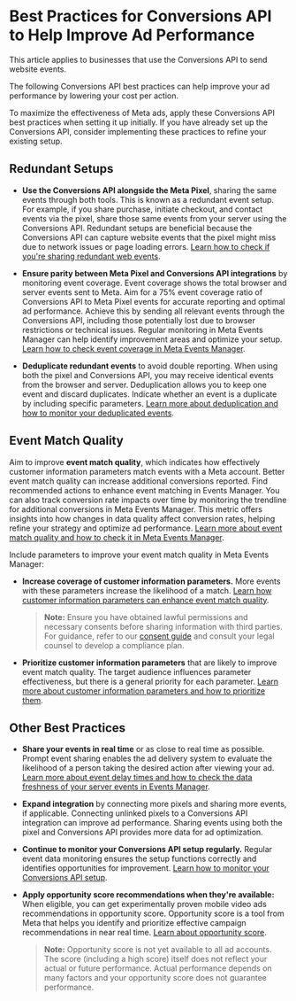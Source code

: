# Best Practices for Conversions API to Help Improve Ad Performance

This article applies to businesses that use the Conversions API to send website
events.

The following Conversions API best practices can help improve your ad
performance by lowering your cost per action.

To maximize the effectiveness of Meta ads, apply these Conversions API best
practices when setting it up initially. If you have already set up the
Conversions API, consider implementing these practices to refine your existing
setup.

## Redundant Setups

- **Use the Conversions API alongside the Meta Pixel**, sharing the same events
  through both tools. This is known as a redundant event setup. For example, if
  you share purchase, initiate checkout, and contact events via the pixel, share
  those same events from your server using the Conversions API. Redundant setups
  are beneficial because the Conversions API can capture website events that the
  pixel might miss due to network issues or page loading errors.
  [Learn how to check if you're sharing redundant web events](https://www.facebook.com/business/help/823677331451951).

- **Ensure parity between Meta Pixel and Conversions API integrations** by
  monitoring event coverage. Event coverage shows the total browser and server
  events sent to Meta. Aim for a 75% event coverage ratio of Conversions API to
  Meta Pixel events for accurate reporting and optimal ad performance. Achieve
  this by sending all relevant events through the Conversions API, including
  those potentially lost due to browser restrictions or technical issues.
  Regular monitoring in Meta Events Manager can help identify improvement areas
  and optimize your setup.
  [Learn how to check event coverage in Meta Events Manager](https://www.facebook.com/business/help/2041148702818936).

- **Deduplicate redundant events** to avoid double reporting. When using both
  the pixel and Conversions API, you may receive identical events from the
  browser and server. Deduplication allows you to keep one event and discard
  duplicates. Indicate whether an event is a duplicate by including specific
  parameters.
  [Learn more about deduplication and how to monitor your deduplicated events](https://www.facebook.com/business/help/823677331451951).

## Event Match Quality

Aim to improve **event match quality**, which indicates how effectively customer
information parameters match events with a Meta account. Better event match
quality can increase additional conversions reported. Find recommended actions
to enhance event matching in Events Manager. You can also track conversion rate
impacts over time by monitoring the trendline for additional conversions in Meta
Events Manager. This metric offers insights into how changes in data quality
affect conversion rates, helping refine your strategy and optimize ad
performance.
[Learn more about event match quality and how to check it in Meta Events Manager](https://www.facebook.com/business/help/765081237991954).

Include parameters to improve your event match quality in Meta Events Manager:

- **Increase coverage of customer information parameters.** More events with
  these parameters increase the likelihood of a match.
  [Learn how customer information parameters can enhance event match quality](https://www.facebook.com/business/help/611774685654668).

  > **Note:** Ensure you have obtained lawful permissions and necessary consents
  > before sharing information with third parties. For guidance, refer to our
  > [consent guide](https://www.facebook.com/business/gdpr) and consult your
  > legal counsel to develop a compliance plan.

- **Prioritize customer information parameters** that are likely to improve
  event match quality. The target audience influences parameter effectiveness,
  but there is a general priority for each parameter.
  [Learn more about customer information parameters and how to prioritize them](https://www.facebook.com/business/help/611774685654668).

## Other Best Practices

- **Share your events in real time** or as close to real time as possible.
  Prompt event sharing enables the ad delivery system to evaluate the likelihood
  of a person taking the desired action after viewing your ad.
  [Learn more about event delay times and how to check the data freshness of your server events in Events Manager](https://www.facebook.com/business/help/2041148702818936).

- **Expand integration** by connecting more pixels and sharing more events, if
  applicable. Connecting unlinked pixels to a Conversions API integration can
  improve ad performance. Sharing events using both the pixel and Conversions
  API provides more data for ad optimization.

- **Continue to monitor your Conversions API setup regularly.** Regular event
  data monitoring ensures the setup functions correctly and identifies
  opportunities for improvement.
  [Learn how to monitor your Conversions API setup](https://www.facebook.com/business/help/2041148702818936).

- **Apply opportunity score recommendations when they're available:** When
  eligible, you can get experimentally proven mobile video ads recommendations
  in opportunity score. Opportunity score is a tool from Meta that helps you
  identify and prioritize effective campaign recommendations in near real time.
  [Learn about opportunity score](https://www.facebook.com/business/help/465262127820558).

  > **Note:** Opportunity score is not yet available to all ad accounts. The
  > score (including a high score) itself does not reflect your actual or future
  > performance. Actual performance depends on many factors and your opportunity
  > score does not guarantee performance.
